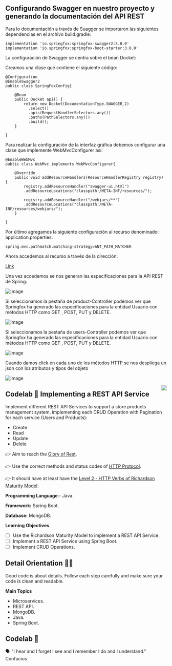 ## Configurando Swagger en nuestro proyecto y generando la documentación del API REST

Para lo documentación a través de Suagger se importaron las siguientes dependencias en el archivo build.gradle:
```
implementation 'io.springfox:springfox-swagger2:3.0.0'
implementation 'io.springfox:springfox-boot-starter:3.0.0'
```
La configuración de Swagger se centra sobre el bean Docket:

Creamos una clase que contiene el siguiente código:
```
@Configuration
@EnableSwagger2
public class SpringFoxConfig{

    @Bean
    public Docket api() { 
        return new Docket(DocumentationType.SWAGGER_2)  
          .select()                                  
          .apis(RequestHandlerSelectors.any())              
          .paths(PathSelectors.any())                          
          .build();                                           
    }
    
}
```
Para realizar la configuración de la interfaz gráfica debemos configurar una clase que implemente WebMvcConfigurer así:
```
@EnableWebMvc
public class WebMvc implements WebMvcConfigurer{

    @Override
    public void addResourceHandlers(ResourceHandlerRegistry registry) {
        registry.addResourceHandler("swagger-ui.html")
        .addResourceLocations("classpath:/META-INF/resources/");

        registry.addResourceHandler("/webjars/**")
        .addResourceLocations("classpath:/META-INF/resources/webjars/");
    }
    
}
```
Por último agregamos la siguiente configuración al recurso denominado: application.properties:
```
spring.mvc.pathmatch.matching-strategy=ANT_PATH_MATCHER
```
Ahora accedemos al recurso a través de la dirección:

[Link](http://localhost:8080/swagger-ui/index.html#/)

Una vez accedemos se nos generan las especificaciones para la API REST de Spring:

![image](https://user-images.githubusercontent.com/25957863/217869360-1f22e560-f90b-4b0e-a707-5a4d3f64857c.png)

Si seleccionamos la pestaña de product-Controller podemos ver que Springfox ha generado las especificaciones para la entidad Usuario con métodos HTTP como GET , POST, PUT y DELETE.

![image](https://user-images.githubusercontent.com/25957863/217869979-f55b153b-388c-4416-bc30-6be15e6fa71a.png)

Si seleccionamos la pestaña de users-Controller podemos ver que Springfox ha generado las especificaciones para la entidad Usuario con métodos HTTP como GET , POST, PUT y DELETE.

![image](https://user-images.githubusercontent.com/25957863/217871413-017fecdd-fea8-4a9e-94ee-2a097bd900bd.png)

Cuando damos click en cada uno de los métodos HTTP se nos despliega un json con los atributos y tipos del objeto

![image](https://user-images.githubusercontent.com/25957863/217872632-118db931-32b7-40fe-9f44-3d4993c31ab9.png)


<img align="right" src="https://github.com/ada-school/module-template/blob/main/ada.png">

## Codelab 🧪 Implementing a REST API Service

Implement different REST API Services to support a store products management system, implementing each CRUD Operation
with Pagination for each service (Users and Products):

- Create
- Read
- Update
- Delete

👉 Aim to reach the [Glory of Rest](https://martinfowler.com/articles/richardsonMaturityModel.html).

👉 Use the correct methods and status codes
of [HTTP Protocol](https://developer.mozilla.org/en-US/docs/Web/HTTP/Basics_of_HTTP).

👉 It should have at least have
the [Level 2 - HTTP Verbs of Richardson Maturity Model](https://martinfowler.com/articles/richardsonMaturityModel.html).

**Programming Language**:- Java.

**Framework:** Spring Boot.

**Database:** MongoDB.

**Learning Objectives**

- [ ]  Use the Richardson Maturity Model to implement a REST API Service.
- [ ]  Implement a REST API Service using Spring Boot.
- [ ]  Implement CRUD Operations.

## Detail Orientation 🤹🏽

Good code is about details. Follow each step carefully and make sure your code is clean and readable.

**Main Topics**

* Microservices.
* REST API.
* MongoDB.
* Java.
* Spring Boot.

## Codelab 🧪

🗣️ "I hear and I forget I see and I remember I do and I understand." Confucius



